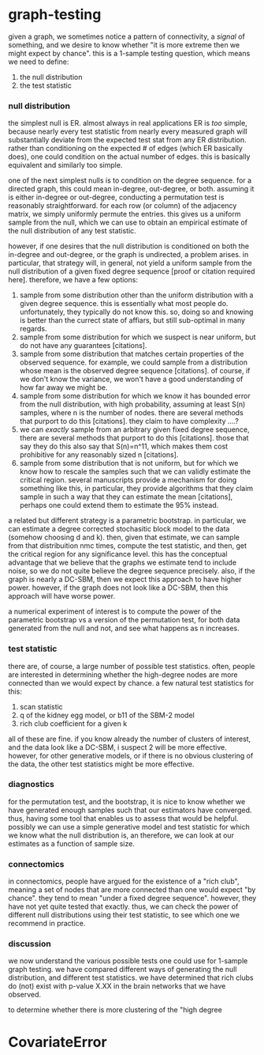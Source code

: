 # graph-testing

given a graph, we sometimes notice a pattern of connectivity, a *signal* of something, and we desire to know whether "it is more extreme then we might expect by chance".  this is a 1-sample testing question, which means we need to define:

1. the null distribution
1. the test statistic

### null distribution

the simplest null is ER.  almost always in real applications ER is *too* simple, because nearly every test statistic from nearly every measured graph will substantially deviate from the expected test stat from any ER distribution.  rather than conditioning on the expected # of edges (which ER basically does), one could condition on the actual number of edges. this is basically equivalent and similarly too simple.

one of the next simplest nulls is to condition on the degree sequence.  for a directed graph, this could mean in-degree, out-degree, or both.  assuming it is either in-degree or out-degree, conducting a permutation test is reasonably straightforward.  for each row (or column) of the adjacency matrix, we simply uniformly permute the entries. this gives us a uniform sample from the null, which we can use to obtain an empirical estimate of the null distribution of any test statistic. 

however, if one desires that the null distribution is conditioned on both the in-degree and out-degree, or the graph is undirected, a problem arises.  in particular, that strategy will, in general, not yield a uniform sample from the null distribution of a given fixed degree sequence [proof or citation required here].  therefore, we have a few options:

1. sample from some distribution other than the uniform distribution with a given degree sequence.  this is essentially what most people do.  unfortunately, they typically do not know this.  so, doing so and knowing is better than the currect state of affiars, but still sub-optimal in many regards.
1. sample from some distribution for which we suspect is near uniform, but do not have any guarantees [citations].
1. sample from some distribution that matches certain properties of the observed sequence.  for example, we could sample from a distribution whose mean is the observed degree sequence [citations]. of course, if we don't know the variance, we won't have a good understanding of how far away we might be.  
1. sample from some distribution for which we know it has bounded error from the null distribution, with high probability, assuming at least S(n) samples, where n is the number of nodes.  there are several methods that purport to do this [citations]. they claim to have complexity ....? 
1. we can *exactly* sample from an arbitrary given fixed degree sequence, there are several methods that purport to do this [citations].  those that say they do this also say that S(n)=n^11, which makes them cost prohibitive for any reasonably sized n [citations].
1. sample from some distribution that is not uniform, but for which we know how to rescale the samples such that we can validly estimate the critical region.  several manuscripts provide a mechanism for doing something like this, in particular, they provide algorithms that they claim sample in such a way that they can estimate the mean [citations], perhaps one could extend them to estimate the 95% instead.

a related but different strategy is a parametric bootstrap.  in particular, we can estimate a degree corrected stochasitic block model to the data (somehow choosing d and k).  then, given that estimate, we can sample from that distribuition nmc times, compute the test statistic, and then, get the critical region for any significance level.  this has the conceptual advantage that we believe that the graphs we estimate tend to include noise, so we do not quite believe the degree sequence precisely.  also, if the graph is nearly a DC-SBM, then we expect this approach to have higher power.  however, if the graph does not look like a DC-SBM, then this approach will have worse power.

a numerical experiment of interest is to compute the power of the parametric bootstrap vs a version of the permutation test, for both data generated from the null and not, and see what happens as n increases.

### test statistic

there are, of course, a large number of possible test statistics. often, people are interested in determining whether the high-degree nodes are more connected than we would expect by chance.  a few natural test statistics for this:

1. scan statistic
2. q of the kidney egg model, or b11 of the SBM-2 model
3. rich club coefficient for a given k

all of these are fine.  if you know already the number of clusters of interest, and the data look like a DC-SBM, i suspect 2 will be more effective.  however, for other generative models, or if there is no obvious clustering of the data, the other test statistics might be more effective.

### diagnostics

for the permutation test, and the bootstrap, it is nice to know whether we have generated enough samples such that our estimators have converged.  thus, having some tool that enables us to assess that would be helpful. possibly we can use a simple generative model and test statistic for which we know what the null distribution is, an therefore, we can look at our estimates as a function of sample size.


### connectomics

in connectomics, people have argued for the existence of a "rich club", meaning a set of nodes that are more connected than one would expect "by chance".  they tend to mean "under a fixed degree sequence".  however, they have not yet quite tested that exactly.  thus, we can check the power of different null distributions using their test statistic, to see which one we recommend in practice.


### discussion

we now understand the various possible tests one could use for 1-sample graph testing.
we have compared different ways of generating the null distribution, and different test statistics.
we have determined that rich clubs do (not) exist with p-value X.XX in the brain networks that we have observed. 


to determine whether there is more clustering of the "high degree







# CovariateError
